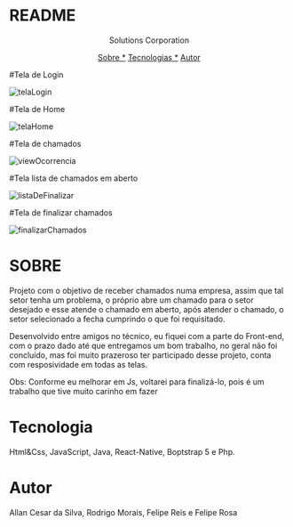 # README

<p align="center"> Solutions Corporation</p>

<p align="center">
<a href="#sobre">Sobre *</a>
<a href="#tecnologia">Tecnologias *</a>
<a href="#autor">Autor</a>
</p>

#Tela de Login


![telaLogin](https://user-images.githubusercontent.com/63480432/177661632-7422fc0f-4c92-41f7-80ec-c9918a27e508.png)


#Tela de Home



![telaHome](https://user-images.githubusercontent.com/63480432/177661747-8a46be3b-2677-4a4a-aaaf-7182a90b0a2b.png)


#Tela de chamados

![viewOcorrencia](https://user-images.githubusercontent.com/63480432/177661752-5ba5e64a-52bb-4785-9bc1-09471fae6545.png)


#Tela lista de chamados em aberto


![listaDeFinalizar](https://user-images.githubusercontent.com/63480432/177675863-8f77d6cd-d44e-4d8c-aa02-d5311e673426.png)


#Tela de finalizar chamados

![finalizarChamados](https://user-images.githubusercontent.com/63480432/177669202-b5d608eb-844d-4f71-832f-841112c77dcb.png)

# SOBRE 

<p>Projeto com o objetivo de receber chamados numa empresa, assim que tal setor
tenha um problema, o próprio abre um chamado para o setor desejado e esse atende o
chamado em aberto, após atender o chamado, o setor selecionado a fecha cumprindo o que
foi requisitado.</p>

<p>Desenvolvido entre amigos no técnico, eu fiquei com a parte do Front-end, com o prazo 
dado até que entregamos um bom trabalho, no geral não foi concluído, mas foi muito prazeroso
ter participado desse projeto, conta com resposividade em todas as telas.</p>

<p>Obs: Conforme eu melhorar em Js, voltarei para finalizá-lo, pois é um trabalho que tive muito carinho em fazer</p>


# Tecnologia

Html&Css, JavaScript, Java, React-Native, Boptstrap 5 e Php.

# Autor

Allan Cesar da Silva, Rodrigo Morais, Felipe Reis e Felipe Rosa
